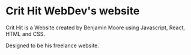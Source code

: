 # Crit Hit WebDev's website

Crit Hit is a Website created by Benjamin Moore using Javascript, React, HTML and CSS.

Designed to be his freelance website.
